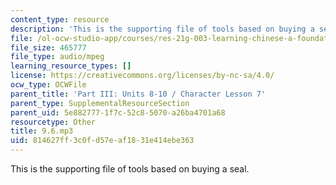 ```yaml
---
content_type: resource
description: 'This is the supporting file of tools based on buying a seal. '
file: /ol-ocw-studio-app/courses/res-21g-003-learning-chinese-a-foundation-course-in-mandarin-spring-2011/814627ff3c0fd57eaf1831e414ebe363_9.6.mp3
file_size: 465777
file_type: audio/mpeg
learning_resource_types: []
license: https://creativecommons.org/licenses/by-nc-sa/4.0/
ocw_type: OCWFile
parent_title: 'Part III: Units 8-10 / Character Lesson 7'
parent_type: SupplementalResourceSection
parent_uid: 5e882777-1f7c-52c8-5070-a26ba4701a68
resourcetype: Other
title: 9.6.mp3
uid: 814627ff-3c0f-d57e-af18-31e414ebe363
---
```

This is the supporting file of tools based on buying a seal. 